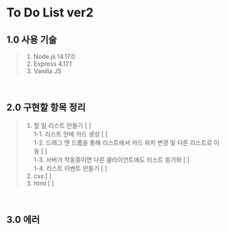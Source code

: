 # To Do List ver2

## 1.0 사용 기술

> 1. Node.js 14.17.0
> 2. Express 4.17.1
> 3. Vanilla JS

<br>

## 2.0 구현할 항목 정리

> 1. 할 일 리스트 만들기 [ ]  
>    1-1. 리스트 안에 카드 생성 [ ]  
>    1-2. 드래그 앤 드롭을 통해 리스트에서 카드 위치 변경 및 다른 리스트로 이동 [ ]  
>    1-3. 서버가 작동중이면 다른 클라이언트에도 리스트 동기화 [ ]  
>    1-4. 리스트 이벤트 만들기 [ ]
> 2. css [ ]
> 3. html [ ]

<br>

## 3.0 에러
